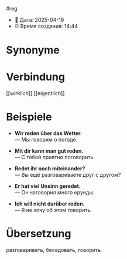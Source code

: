 #reg
- 📍 Дата: 2025-04-19
- ⏰ Время создания: 14:44
# Synonyme

# Verbindung 
[[wirklich]]
[[eigentlich]]
# Beispiele
- **Wir reden über das Wetter.**  
    — Мы говорим о погоде.
    
- **Mit dir kann man gut reden.**  
    — С тобой приятно поговорить.
    
- **Redet ihr noch miteinander?**  
    — Вы ещё разговариваете друг с другом?
    
- **Er hat viel Unsinn geredet.**  
    — Он наговорил много ерунды.
    
- **Ich will nicht darüber reden.**  
    — Я не хочу об этом говорить.
# Übersetzung
разговаривать, беседовать, говорить